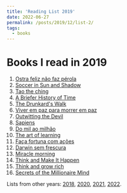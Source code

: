 ```yaml
---
title: 'Reading List 2019'
date: 2022-06-27
permalink: /posts/2019/12/list-2/
tags:
  - books
---
```


Books I read in 2019
======

1. [Ostra feliz não faz pérola][1]
2. [Soccer in Sun and Shadow][2]
3. [Tao the ching][3]
4. [A Briefer History of Time][4]
5. [The Drunkard's Walk][5]
6. [Viver em paz para morrer em paz][6]
7. [Outwitting the Devil][7]
8. [Sapiens][8]
9. [Do mil ao milhão][9]
10. [The art of learning][10]
11. [Faça fortuna com ações][11]
12. [Darwin sem frescura][12]
13. [Miracle morning][13]
14. [Think and Make It Happen][14]
15. [Think and grow rich][15]
16. [Secrets of the Millionaire Mind][16]

Lists from other years: [2018][list1], [2020][list3], [2021][list4], [2022][list5].

[1]:https://www.amazon.com/Ostra-feliz-n%C3%A3o-p%C3%A9rola-Portuguese-ebook/dp/B09BRF7Q7Q/ref=sr_1_1?qid=1656359787&refinements=p_27%3ARubem+Alves&s=digital-text&sr=1-1&text=Rubem+Alves
[2]:https://www.amazon.com/Soccer-Sun-Shadow-Eduardo-Galeano/dp/1645030377/ref=tmm_pap_swatch_0?_encoding=UTF8&qid=&sr=
[3]:https://www.amazon.com/Tao-Te-Ching-English-Version/dp/B0028TY13S/ref=sr_1_1?crid=28U3KOCG0N14X&keywords=Lao+the+ching&qid=1656359857&s=books&sprefix=lao+the+ching%2Cstripbooks-intl-ship%2C201&sr=1-1
[4]:https://www.amazon.com/Briefer-History-Time-Science-Accessible-ebook/dp/B000SEIKIW/ref=tmm_kin_swatch_0?_encoding=UTF8&qid=1656359887&sr=1-2
[5]:https://www.amazon.com/Drunkards-Walk-Randomness-Rules-Lives-ebook/dp/B001NXK1XO/ref=sr_1_3?crid=MHWD3QCZ10HD&keywords=Leonard+Mlodinow&qid=1656359972&s=digital-text&sprefix=leonard+mlodinow%2Cdigital-text%2C147&sr=1-3
[6]:https://www.amazon.com.br/dp/B0723HH81N/ref=dp-kindle-redirect?_encoding=UTF8&btkr=1
[7]:https://www.amazon.com/Outwitting-Devil-Official-Publication-Foundation-ebook/dp/B085DDVQWS/ref=sr_1_1?crid=2L788J167EDN2&keywords=Outwitting+the+devil&qid=1656360059&s=digital-text&sprefix=outwitting+the+devil%2Cdigital-text%2C160&sr=1-1
[8]:https://www.amazon.com/Sapiens-Humankind-Yuval-Noah-Harari-ebook/dp/B00ICN066A/ref=sr_1_1?crid=877JZQZR55P&keywords=Sapiens&qid=1656360093&s=digital-text&sprefix=sapiens%2Cdigital-text%2C173&sr=1-1
[9]:https://www.amazon.com/Do-mil-milh%C3%A3o-cafezinho-Portuguese-ebook/dp/B07HQWPVRS/ref=sr_1_1?crid=3KZ25LU8LEEQF&keywords=Do+mil+ao+milh%C3%A3o&qid=1656360116&s=digital-text&sprefix=do+mil+ao+milh%C3%A3o%2Cdigital-text%2C153&sr=1-1
[10]:https://www.amazon.com/Art-Learning-Journey-Optimal-Performance-ebook/dp/B000QCQ970/ref=sr_1_1?crid=3L2FFW6WO95J6&keywords=The+art+of+learning&qid=1656360135&s=digital-text&sprefix=the+art+of+learning%2Cdigital-text%2C149&sr=1-1
[11]:https://www.amazon.com/Fa%C3%A7a-fortuna-com-a%C3%A7%C3%B5es-Portuguese-ebook/dp/B07WTXSN4G/ref=sr_1_1?crid=1UD53XZN1T19M&keywords=Fa%C3%A7a+fortuna+com+a%C3%A7%C3%B5es&qid=1656360154&s=digital-text&sprefix=fa%C3%A7a+fortuna+com+a%C3%A7%C3%B5es%2Cdigital-text%2C139&sr=1-1
[12]:https://www.amazon.com/Darwin-sem-frescura-atualidade-Portuguese-ebook/dp/B07N6N28Y3/ref=sr_1_1?crid=1DQXBZE1WMHHW&keywords=Darwin+sem+frescura&qid=1656360173&s=digital-text&sprefix=darwin+sem+frescura%2Cdigital-text%2C253&sr=1-1
[13]:https://www.amazon.com/Miracle-Morning-Not-So-Obvious-Guaranteed-Transform-ebook/dp/B00AKKS278/ref=sr_1_1?crid=22OTEGXRO5RJX&keywords=Miracle+morning&qid=1656360199&s=digital-text&sprefix=miracle+morning%2Cdigital-text%2C150&sr=1-1
[14]:https://www.amazon.com/Think-Make-Happen-Breakthrough-Discovering-ebook/dp/B007V91872/ref=sr_1_1?crid=1Z4SEBQMTY61F&keywords=anxiety+augusto+cury&qid=1656360247&s=digital-text&sprefix=axiety+augusto+cury%2Cdigital-text%2C149&sr=1-1
[15]:https://www.amazon.com/Think-Grow-Rich-Original-RevisedTM-ebook/dp/B00VVN4YFW/ref=sr_1_2?crid=3RPOSW2PQNR2V&keywords=Think+and+grow+rich&qid=1656360375&s=digital-text&sprefix=think+and+grow+rich%2Cdigital-text%2C155&sr=1-2
[16]:https://www.amazon.com/Secrets-Millionaire-Mind-Mastering-Wealth-ebook/dp/B000FCJZ3G/ref=sr_1_1?crid=13PATA74M3AI2&keywords=the+secrets+of+rich+mind&qid=1656360394&s=digital-text&sprefix=the+secrets+of+rich+mind%2Cdigital-text%2C150&sr=1-1

[list1]:https://tuliofalmeida.com/posts/2018/12/list-1/
[list2]:https://tuliofalmeida.com/posts/2019/12/list-2/
[list3]:https://tuliofalmeida.com/posts/2020/12/list-3/
[list4]:https://tuliofalmeida.com/posts/2020/12/list-4/
[list5]:https://tuliofalmeida.com/posts/2022/12/list-5/